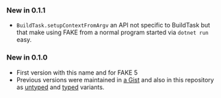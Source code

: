 ### New in 0.1.1

* `BuildTask.setupContextFromArgv` an API not specific to BuildTask but that make using FAKE from a normal program
  started via `dotnet run` easy.

### New in 0.1.0

* First version with this name and for FAKE 5
* Previous versions were maintained in [a Gist][previous_gist] and also in this repository as
  [untyped][previous_untyped] and [typed][previous_typed] variants.

[previous_gist]: https://gist.github.com/vbfox/e3e22d9ffff9b9de7f51
[previous_untyped]: https://github.com/vbfox/FoxSharp/blob/a42b65bbd53666ab51d7e621e9a41c6f8078218c/src/BlackFox.FakeUtils/TaskDefinitionHelper.fs
[previous_typed]: https://github.com/vbfox/FoxSharp/blob/a42b65bbd53666ab51d7e621e9a41c6f8078218c/src/BlackFox.FakeUtils/TypedTaskDefinitionHelper.fs
